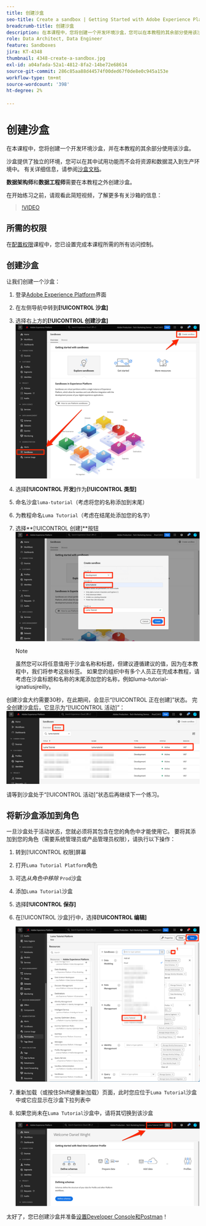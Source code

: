 ```yaml
---
title: 创建沙盒
seo-title: Create a sandbox | Getting Started with Adobe Experience Platform for Data Architects and Data Engineers
breadcrumb-title: 创建沙盒
description: 在本课程中，您将创建一个开发环境沙盒，您可以在本教程的其余部分使用该沙盒。
role: Data Architect, Data Engineer
feature: Sandboxes
jira: KT-4348
thumbnail: 4348-create-a-sandbox.jpg
exl-id: a04afada-52a1-4812-8fa2-14be72e68614
source-git-commit: 286c85aa88d44574f00ded67f0de8e0c945a153e
workflow-type: tm+mt
source-wordcount: '398'
ht-degree: 2%

---
```


# 创建沙盒

<!--25min-->

在本课程中，您将创建一个开发环境沙盒，并在本教程的其余部分使用该沙盒。

沙盒提供了独立的环境，您可以在其中试用功能而不会将资源和数据混入到生产环境中。 有关详细信息，请参阅[沙盒文档](https://experienceleague.adobe.com/docs/experience-platform/sandbox/home.html?lang=zh-Hans)。

**数据架构师**&#x200B;和&#x200B;**数据工程师**&#x200B;需要在本教程之外创建沙盒。

在开始练习之前，请观看此简短视频，了解更多有关沙箱的信息：
>[!VIDEO](https://video.tv.adobe.com/v/29838/?learn=on&enablevpops)

## 所需的权限

在[配置权限](configure-permissions.md)课程中，您已设置完成本课程所需的所有访问控制。

<!--
* Permission items **[!UICONTROL Sandbox Administration]** > **[!UICONTROL View Sandboxes]** and **[!UICONTROL Manage Sandboxes]**
* Permission item **[!UICONTROL Sandboxes]** > **[!UICONTROL Prod]**
* User-role access to the `Luma Tutorial Platform` product profile
* Admin-level access to the `Luma Tutorial Platform` product profile
-->

## 创建沙盒

让我们创建一个沙盒：

1. 登录[Adobe Experience Platform](https://experience.adobe.com/platform)界面
1. 在左侧导航中转到&#x200B;**[!UICONTROL 沙盒]**
1. 选择右上方的&#x200B;**[!UICONTROL 创建沙盒]**
   ![选择“创建沙盒”](assets/sandbox-createSandbox.png)

1. 选择&#x200B;**[!UICONTROL 开发]**&#x200B;作为&#x200B;**[!UICONTROL 类型]**
1. 命名沙盒`luma-tutorial`（考虑将您的名称添加到末尾）
1. 为教程命名`Luma Tutorial`（考虑在结尾处添加您的名字）
1. 选择&#x200B;**[!UICONTROL 创建]**按钮
   ![创建沙盒](assets/sandbox-nameSandbox.png)
   >[!NOTE]
   >
   >虽然您可以将任意值用于沙盒名称和标题，但建议遵循建议的值，因为在本教程中，我们将参考这些标签。 如果您的组织中有多个人员正在完成本教程，请考虑在沙盒标题和名称的末尾添加您的名称，例如luma-tutorial-ignatiusjreilly。

创建沙盒大约需要30秒，在此期间，会显示“[!UICONTROL 正在创建]”状态。 完全创建沙盒后，它显示为“[!UICONTROL 活动]”：
![活动状态](assets/sandbox-active.png)

请等到沙盒处于“[!UICONTROL 活动]”状态后再继续下一个练习。

## 将新沙盒添加到角色

一旦沙盒处于活动状态，您就必须将其包含在您的角色中才能使用它。 要将其添加到您的角色（需要系统管理员或产品管理员权限），请执行以下操作：

1. 转到[!UICONTROL 权限]屏幕
1. 打开`Luma Tutorial Platform`角色
1. 可选&#x200B;_从角色中移除_ `Prod`沙盒
1. 添加`Luma Tutorial`沙盒
1. 选择&#x200B;**[!UICONTROL 保存]**
1. 在[!UICONTROL 沙盒]行中，选择&#x200B;**[!UICONTROL 编辑]**

   ![添加Luma教程](assets/sandbox-addLumaTutorial.png)

1. 重新加载（或按住Shift键重新加载）页面，此时您应位于`Luma Tutorial`沙盒中或它应显示在沙盒下拉列表中
1. 如果您尚未在`Luma Tutorial`沙盒中，请将其切换到该沙盒

   ![确认沙盒](assets/sandbox-confirmDropdown.png)

太好了，您已创建沙盒并准备[设置Developer Console和Postman](set-up-developer-console-and-postman.md)！
